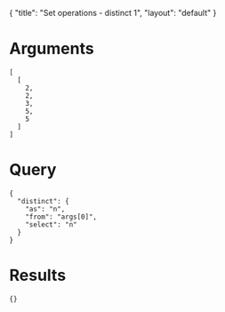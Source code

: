 {
	"title": "Set operations - distinct 1",
	"layout": "default"
}
# Arguments
	[
	  [
	    2, 
	    2, 
	    3, 
	    5, 
	    5
	  ]
	]
# Query
	{
	  "distinct": {
	    "as": "n", 
	    "from": "args[0]", 
	    "select": "n"
	  }
	}
# Results
	{}
